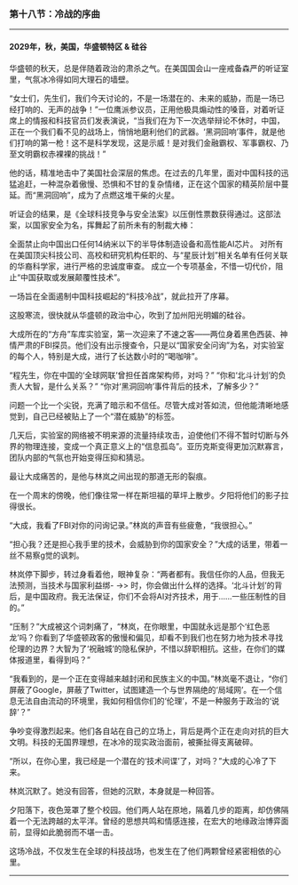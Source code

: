 ### **第十八节：冷战的序曲**

---

#### **2029年，秋，美国，华盛顿特区 & 硅谷**

华盛顿的秋天，总是伴随着政治的肃杀之气。在美国国会山一座戒备森严的听证室里，气氛冰冷得如同大理石的墙壁。

“女士们，先生们，我们今天讨论的，不是一场潜在的、未来的威胁，而是一场已经打响的、无声的战争！”一位鹰派参议员，正用他极具煽动性的嗓音，对着听证席上的情报和科技官员们发表演说，“当我们在为下一次选举辩论不休时，中国，正在一个我们看不见的战场上，悄悄地磨利他们的武器。‘黑洞回响’事件，就是他们打响的第一枪！这不是科学发现，这是示威！是对我们金融霸权、军事霸权、乃至文明霸权赤裸裸的挑战！”

他的话，精准地击中了美国社会深层的焦虑。在过去的几年里，面对中国科技的迅猛追赶，一种混杂着傲慢、恐惧和不甘的复杂情绪，正在这个国家的精英阶层中蔓延。而“黑洞回响”，成为了点燃这堆干柴的火星。

听证会的结果，是《全球科技竞争与安全法案》以压倒性票数获得通过。这部法案，以国家安全为名，挥舞起了前所未有的制裁大棒：

全面禁止向中国出口任何14纳米以下的半导体制造设备和高性能AI芯片。
对所有在美国顶尖科技公司、高校和研究机构任职的、与“星辰计划”相关名单有任何关联的华裔科学家，进行严格的忠诚度审查。
成立一个专项基金，不惜一切代价，阻止“中国获取或发展颠覆性技术”。

一场旨在全面遏制中国科技崛起的“科技冷战”，就此拉开了序幕。

这股寒流，很快就从华盛顿的政治中心，吹到了加州阳光明媚的硅谷。

大成所在的“方舟”车库实验室，第一次迎来了不速之客——两位身着黑色西装、神情严肃的FBI探员。他们没有出示搜查令，只是以“国家安全问询”为名，对实验室的每个人，特别是大成，进行了长达数小时的“喝咖啡”。

“程先生，你在中国的‘全球网联’曾担任首席架构师，对吗？”
“你和‘北斗计划’的负责人大智，是什么关系？”
“你对‘黑洞回响’事件背后的技术，了解多少？”

问题一个比一个尖锐，充满了暗示和不信任。尽管大成对答如流，但他能清晰地感觉到，自己已经被贴上了一个“潜在威胁”的标签。

几天后，实验室的网络被不明来源的流量持续攻击，迫使他们不得不暂时切断与外界的物理连接，变成一个真正意义上的“信息孤岛”。亚历克斯变得更加沉默寡言，团队内部的气氛也开始变得压抑和猜忌。

最让大成痛苦的，是他与林岚之间出现的那道无形的裂痕。

在一个周末的傍晚，他们像往常一样在斯坦福的草坪上散步。夕阳将他们的影子拉得很长。

“大成，我看了FBI对你的问询记录。”林岚的声音有些疲惫，“我很担心。”

“担心我？还是担心我手里的技术，会威胁到你的国家安全？”大成的话里，带着一丝不易察g觉的讽刺。

林岚停下脚步，转过身看着他，眼神复杂：“两者都有。我信任你的人品，但我无法预测，当技术与国家利益绑- ->> 时，你会做出什么样的选择。‘北斗计划’的背后，是中国政府。我无法保证，你们不会将AI对齐技术，用于……一些压制性的目的。”

“压制？”大成被这个词刺痛了，“林岚，在你眼里，中国就永远是那个‘红色恶龙’吗？你看到了华盛顿政客的傲慢和偏见，却看不到我们也在努力地为技术寻找伦理的边界？大智为了‘祝融城’的隐私保护，不惜以辞职相抗。这些，在你们的媒体报道里，看得到吗？”

“我看到的，是一个正在变得越来越封闭和民族主义的中国。”林岚毫不退让，“你们屏蔽了Google，屏蔽了Twitter，试图建造一个与世界隔绝的‘局域网’。在一个信息无法自由流动的环境里，我如何相信你们的‘伦理’，不是一种服务于政治的‘说辞’？”

争吵变得激烈起来。他们各自站在自己的立场上，背后是两个正在走向对抗的巨大文明。科技的无国界理想，在冰冷的现实政治面前，被撕扯得支离破碎。

“所以，在你心里，我已经是一个潜在的‘技术间谍’了，对吗？”大成的心冷了下来。

林岚沉默了。她没有回答，但她的沉默，本身就是一种回答。

夕阳落下，夜色笼罩了整个校园。他们两人站在原地，隔着几步的距离，却仿佛隔着一个无法跨越的太平洋。曾经的思想共鸣和情感连接，在宏大的地缘政治博弈面前，显得如此脆弱而不堪一击。

这场冷战，不仅发生在全球的科技战场，也发生在了他们两颗曾经紧密相依的心里。

---

###

###
